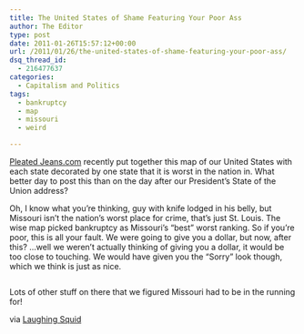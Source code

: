 ```yaml
---
title: The United States of Shame Featuring Your Poor Ass
author: The Editor
type: post
date: 2011-01-26T15:57:12+00:00
url: /2011/01/26/the-united-states-of-shame-featuring-your-poor-ass/
dsq_thread_id:
  - 216477637
categories:
  - Capitalism and Politics
tags:
  - bankruptcy
  - map
  - missouri
  - weird

---
```

<a href="http://pleated-jeans.com/2011/01/24/the-united-states-of-shame-chart/" target="_blank">Pleated Jeans.com</a> recently put together this map of our United States with each state decorated by one state that it is worst in the nation in. What better day to post this than on the day after our President&#8217;s State of the Union address?

Oh, I know what you&#8217;re thinking, guy with knife lodged in his belly, but Missouri isn&#8217;t the nation&#8217;s worst place for crime, that&#8217;s just St. Louis. The wise map picked bankruptcy as Missouri&#8217;s &#8220;best&#8221; worst ranking. So if you&#8217;re poor, this is all your fault. We were going to give you a dollar, but now, after this? &#8230;well we weren&#8217;t actually thinking of giving you a dollar, it would be too close to touching. We would have given you the &#8220;Sorry&#8221; look though, which we think is just as nice.

<p style="text-align: center;">
  <a href="http://media.punchingkitty.com/wordpress/2011/01/The-United-States-of-Shame.jpeg"><img class="aligncenter size-full wp-image-8724" title="The United States of Shame" src="http://media.punchingkitty.com/wordpress/2011/01/The-United-States-of-Shame.jpeg?filter=resize&w=600" alt="" /></a>
</p>

<p style="text-align: left;">
  Lots of other stuff on there that we figured Missouri had to be in the running for!
</p>

<p style="text-align: left;">
  via <a href="http://laughingsquid.com/the-united-states-of-shame-what-each-state-is-worst-at/" target="_blank">Laughing Squid</a>
</p>